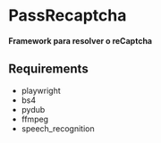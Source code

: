 # PassRecaptcha

#### Framework para resolver o reCaptcha

## Requirements

<ul>
<li> playwright
<li> bs4 
<li> pydub
<li> ffmpeg
<li> speech_recognition
</ul>

